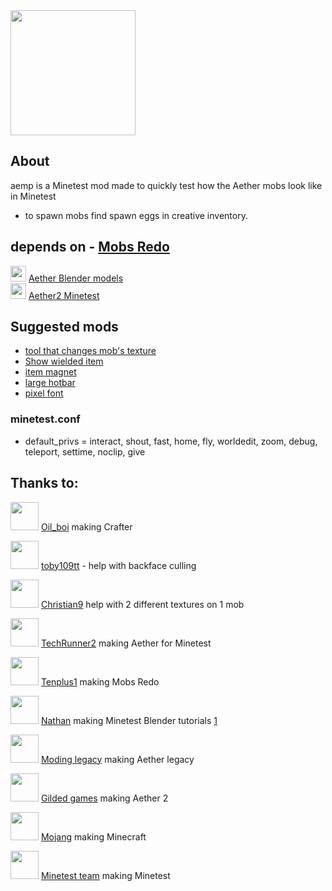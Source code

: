 <img src="https://i.imgur.com/5qDBpAP.png" width="200">

## About

aemp is a Minetest mod made to quickly test how the Aether mobs look like in Minetest
- to spawn mobs find spawn eggs in creative inventory.

## depends on - [ Mobs Redo](https://forum.minetest.net/viewtopic.php?t=9917)
<img src="https://upload.wikimedia.org/wikipedia/commons/0/0c/Blender_logo_no_text.svg" width="25"> [Aether Blender models](https://github.com/22i/aether-voxel-blender-models) <br /> <img src="https://avatars2.githubusercontent.com/u/18710004?s=400&v=4" width="25"> [Aether2 Minetest](https://github.com/TechRunner2/aether2)

## Suggested mods
- [tool that changes mob's texture](https://forum.minetest.net/viewtopic.php?f=47&t=17583&p=271043#p269714)
- [Show wielded item](https://forum.minetest.net/viewtopic.php?t=18011)
- [item magnet](https://github.com/jordan4ibanez/item_drop)
- [large hotbar](https://github.com/Calinou/carbone-ng/tree/master/mods/large_hotbar)
- [pixel font](https://forum.minetest.net/download/file.php?id=11758)

### minetest.conf
- default_privs = interact, shout, fast, home, fly, worldedit, zoom, debug, teleport, settime, noclip, give

## Thanks to:
<img src="https://avatars1.githubusercontent.com/u/47129783?s=400" width="45"> [Oil_boi](https://www.youtube.com/user/313hummer/videos) making Crafter

<img src="https://avatars0.githubusercontent.com/u/16853304?v=4&s=400" width="45"> [toby109tt](https://github.com/tobyplowy) - help with backface culling

<img src="https://forum.minetest.net/download/file.php?avatar=11478_1492572385.png" width="45"> [Christian9](https://forum.minetest.net/search.php?author_id=11478&sr=posts) help with 2 different textures on 1 mob

<img src="https://avatars2.githubusercontent.com/u/18710004?s=400&v=4" width="45"> [TechRunner2](https://github.com/TechRunner2/) making Aether for Minetest

<img src="https://avatars0.githubusercontent.com/u/8145060?v=4&s=400" width="45"> [Tenplus1](https://github.com/tenplus1) making Mobs Redo

<img src="https://yt3.ggpht.com/-bbfDEHNw0jk/AAAAAAAAAAI/AAAAAAAAAAA/DhO39YPMYhw/s288-c-k-no-mo-rj-c0xffffff/photo.jpg" width="45"> [Nathan](https://www.youtube.com/channel/UCdiuryhdSBUxQse2rarVqPg/videos) making Minetest Blender tutorials [1](https://www.youtube.com/watch?v=1h6mozr0p0Y&list=PL-uTdq9t8wyyJWzahSrnCqmMz9lgUnuVF)

<img src="https://i.imgur.com/s2b99Tj.png" width="45"> [Moding legacy](https://moddinglegacy.com/) making Aether legacy

<img src="https://i.imgur.com/YZTmGE2.png" width="45"> [Gilded games](https://aether.gildedgames.com/) making Aether 2

<img src="https://i.imgur.com/kHWR9cW.png" width="45"> [Mojang](https://mojang.com/) making Minecraft

<img src="https://avatars3.githubusercontent.com/u/2624745?v=4&s=200" width="45"> [Minetest team](https://github.com/minetest) making Minetest
